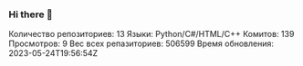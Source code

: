 ### Hi there 👋
Количество репозиториев: 13
Языки: Python/C#/HTML/C++
Комитов: 139
Просмотров: 9
Вес всех репазиториев: 506599
Время обновления: 2023-05-24T19:56:54Z
<!--
**Emeteil/Emeteil** is a ✨ _special_ ✨ repository because its `README.md` (this file) appears on your GitHub profile.

Here are some ideas to get you started:

- 🔭 I’m currently working on ...
- 🌱 I’m currently learning ...
- 👯 I’m looking to collaborate on ...
- 🤔 I’m looking for help with ...
- 💬 Ask me about ...
- 📫 How to reach me: ...
- 😄 Pronouns: ...
- ⚡ Fun fact: ...
-->
